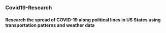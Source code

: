 ### Covid19-Research
#### Research the spread of COVID-19 along political lines in US States using transportation patterns and weather data
